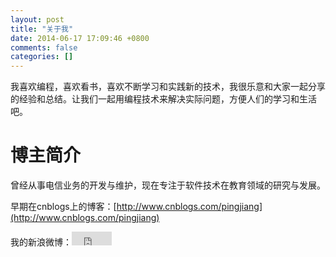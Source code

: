 ```yaml
---
layout: post
title: "关于我"
date: 2014-06-17 17:09:46 +0800
comments: false
categories: []
---
```


我喜欢编程，喜欢看书，喜欢不断学习和实践新的技术，我很乐意和大家一起分享的经验和总结。让我们一起用编程技术来解决实际问题，方便人们的学习和生活吧。

博主简介
======

曾经从事电信业务的开发与维护，现在专注于软件技术在教育领域的研究与发展。

早期在cnblogs上的博客：[http://www.cnblogs.com/pingjiang](http://www.cnblogs.com/pingjiang)

我的新浪微博：<iframe allowtransparency="" border="0" frameborder="0" height="22" marginheight="0" marginwidth="0" scrolling="no" src="http://widget.weibo.com/relationship/followbutton.php?width=200&amp;height=22&amp;uid=1626728645&amp;style=5&amp;btn=red&amp;dpc=1" style="width: 64px; height: 22px;" width="200"></iframe>


